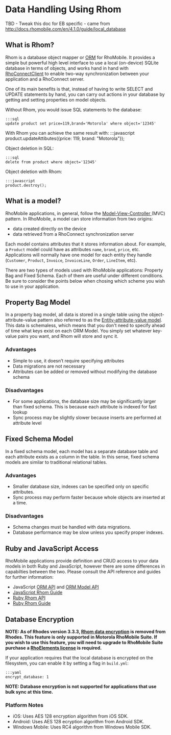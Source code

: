 # Data Handling Using Rhom
TBD - Tweak this doc for EB specific - came from http://docs.rhomobile.com/en/4.1.0/guide/local_database

## What is Rhom?

Rhom is a database object mapper or [ORM](https://en.wikipedia.org/wiki/Object-relational_mapping) for RhoMobile. It provides a simple but powerful high level interface to use a local (on-device) SQLite database in terms of objects, and works hand in hand with [RhoConnectClient](../api/RhoConnectClient) to enable two-way synchronization between your application and a RhoConnect server.

One of its main benefits is that, instead of having to write SELECT and UPDATE statements by hand, you can carry out actions in your database by getting and setting properties on model objects.

Without Rhom, you would issue SQL statements to the database:

    :::sql
    update product set price=119,brand='Motorola' where object='12345'

With Rhom you can achieve the same result with:
    :::javascript
    product.updateAttibutes({price: 119, brand: "Motorola"});

Object deletion in SQL:

    :::sql
    delete from product where object='12345'

Object deletion with Rhom:

    :::javascript
    product.destroy();

## What is a model?
RhoMobile applications, in general, follow the [Model-View-Controller  ](http://en.wikipedia.org/wiki/Model%E2%80%93view%E2%80%93controller) (MVC) pattern. In RhoMobile, a model can store information from two origins: 

* data created directly on the device
* data retrieved from a RhoConnect synchronization server

Each model contains attributes that it stores information about. For example, a `Product` model could have as attributes `name`, `brand`, `price`, etc. Applications will normally have one model for each entity they handle (`Customer`, `Product`, `Invoice`, `InvoiceLine`, `Order`, `LineItem`, etc).

There are two types of models used with RhoMobile applications: Property Bag and Fixed Schema. Each of them are useful under different conditions. Be sure to consider the points below when chosing which scheme you wish to use in your application.

## Property Bag Model

In a property bag model, all data is stored in a single table using the object-attribute-value pattern also referred to as the [Entity-attribute-value model](http://en.wikipedia.org/wiki/Entity-attribute-value_model). This data is schemaless, which means that you don't need to specify ahead of time what keys exist on each ORM Model. You simply set whatever key-value pairs you want, and Rhom will store and sync it.

### Advantages
* Simple to use, it doesn’t require specifying attributes
* Data migrations are not necessary
* Attributes can be added or removed without modifying the database schema

### Disadvantages
* For some applications, the database size may be significantly larger than fixed schema. This is because each attribute is indexed for fast lookup
* Sync process may be slightly slower because inserts are performed at attribute level

## Fixed Schema Model

In a fixed schema model, each model has a separate database table and each attribute exists as a column in the table. In this sense, fixed schema models are similar to traditional relational tables.

### Advantages
* Smaller database size, indexes can be specified only on specific attributes.
* Sync process may perform faster because whole objects are inserted at a time.

### Disadvantages
* Schema changes must be handled with data migrations.
* Database performance may be slow unless you specify proper indexes.

## Ruby and JavaScript Access
RhoMobile applications provide definition and CRUD access to your data models in both Ruby and JavaScript, however there are some differences in capabilties between the two. Please consult the API reference and guides for further information:


* JavaScript [ORM API](../api/Orm) and [ORM Model API](../api/OrmModel) 
* [JavaScript Rhom Guide](rhom_js) 
* [Ruby Rhom API](../api/rhom-api) 
* [Ruby Rhom Guide](rhom_ruby) 


## Database Encryption

**NOTE: As of Rhodes version 3.3.3, [Rhom data encryption](../../2.2.0/rhodes/rhom#database-encryption) is removed from Rhodes. This feature is only supported in Motorola RhoMobile Suite. If you wish to use this feature, you will need to upgrade to RhoMobile Suite purchase a [RhoElements license](licensing) is required.**

If your application requires that the local database is encrypted on the filesystem, you can enable it by setting a flag in `build.yml`:

    :::yaml
    encrypt_database: 1

**NOTE: Database encryption is not supported for applications that use bulk sync at this time.**

### Platform Notes
* iOS: Uses AES 128 encryption algorithm from iOS SDK.
* Android: Uses AES 128 ecryption algorithm from Android SDK.
* Windows Mobile: Uses RC4 algorithm from Windows Mobile SDK.

